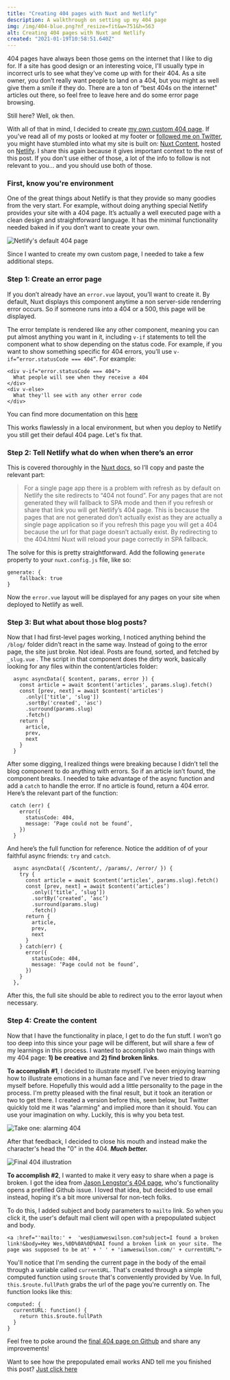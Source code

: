 ```yaml
---
title: "Creating 404 pages with Nuxt and Netlify"
description: A walkthrough on setting up my 404 page
img: /img/404-blue.png?nf_resize=fit&w=751&h=563
alt: Creating 404 pages with Nuxt and Netlify
created: "2021-01-19T10:58:51.640Z"
---
```

404 pages have always been those gems on the internet that I like to dig for. If a site has good design or an interesting voice, I'll usually type in incorrect urls to see what they've come up with for their 404. As a site owner, you don’t really want people to land on a 404, but you might as well give them a smile if they do. There are a ton of “best 404s on the internet" articles out there, so feel free to leave here and do some error page browsing. 

Still here? Well, ok then.

With all of that in mind, I decided to create [my own custom 404 page](/404). If you've read all of my posts or looked at my footer or [followed me on Twitter](https://twitter.com/iamweswilson), you might have stumbled into what my site is built on: [Nuxt Content](https://content.nuxtjs.org/), hosted on [Netlify](https://netlify.com). I share this again because it gives important context to the rest of this post. If you don't use either of those, a lot of the info to follow is not relevant to you... and you should use both of those.

### First, know you're environment
One of the great things about Netlify is that they provide so many goodies from the very start. For example, without doing anything special Netlify provides your site with a 404 page. It’s actually a well executed page with a clean design and straightforward language. It has the minimal functionality needed baked in if you don’t want to create your own.

![Netlify's default 404 page](/img/404-post/netlify-404.png?nf_resize=fit&w=751&h=563)

Since I wanted to create my own custom page, I needed to take a few additional steps.

### Step 1: Create an error page
If you don’t already have an `error.vue` layout, you’ll want to create it. By default, Nuxt displays this component anytime a non server-side renderring error occurs. So if someone runs into a 404 or a 500, this page will be displayed.

The error template is rendered like any other component, meaning you can put almost anything you want in it, including `v-if` statements to tell the component what to show depending on the status code. For example, if you want to show something specific for 404 errors, you’ll use `v-if=“error.statusCode === 404”`. For example:

```
<div v-if="error.statusCode === 404">
  What people will see when they receive a 404
</div>
<div v-else>
  What they'll see with any other error code
</div>
```

You can find more documentation on this [here](https://nuxtjs.org/docs/2.x/concepts/views/#error-page)

This works flawlessly in a local environment, but when you deploy to Netlify you still get their defaul 404 page. Let's fix that.

### Step 2: Tell Netlify what do when when there’s an error
This is covered thoroughly in the [Nuxt docs](https://nuxtjs.org/faq/netlify-deployment/), so I’ll copy and paste the relevant part:

> For a single page app there is a problem with refresh as by default on Netlify the site redirects to “404 not found”. For any pages that are not generated they will fallback to SPA mode and then if you refresh or share that link you will get Netlify’s 404 page. This is because the pages that are not generated don’t actually exist as they are actually a single page application so if you refresh this page you will get a 404 because the url for that page doesn’t actually exist. By redirecting to the 404.html Nuxt will reload your page correctly in SPA fallback.

The solve for this is pretty straightforward. Add the following `generate` property to your `nuxt.config.js` file, like so:

```
generate: {
	fallback: true
}
```

Now the `error.vue` layout will be displayed for any pages on your site when deployed to Netlify as well.

### Step 3: But what about those blog posts?

Now that I had first-level pages working, I noticed anything behind the `/blog/` folder didn’t react in the same way. Instead of going to the error page, the site just broke. Not ideal. Posts are found, sorted, and fetched by `_slug.vue` . The script in that component does the dirty work, basically looking for any files within the content/articles folder:

```
  async asyncData({ $content, params, error }) {
    const article = await $content('articles', params.slug).fetch()
    const [prev, next] = await $content('articles')
      .only(['title', 'slug'])
      .sortBy('created', 'asc')
      .surround(params.slug)
      .fetch()
    return {
      article,
      prev,
      next
    }
  }
```

After some digging, I realized things were breaking because I didn’t tell the blog component to do anything with errors.  So if an article isn’t found, the component breaks. I needed to take advantage of the async function and add a `catch` to handle the error. If no article is found, return a 404 error. Here’s the relevant part of the function:

```
 catch (err) {
    error({
      statusCode: 404,
      message: ‘Page could not be found’,
    })
  }
```

And here’s the full function for reference. Notice the addition of of your faithful async friends: `try` and `catch`.

```
  async asyncData({ /$content/, /params/, /error/ }) {
    try {
      const article = await $content(‘articles’, params.slug).fetch()
      const [prev, next] = await $content(‘articles’)
        .only([‘title’, ‘slug’])
        .sortBy(‘created’, ‘asc’)
        .surround(params.slug)
        .fetch()
      return {
        article,
        prev,
        next
      }
    } catch(err) {
      error({
        statusCode: 404,
        message: ‘Page could not be found’,
      })
    }
  },
```

After this, the full site should be able to redirect you to the error layout when necessary.

### Step 4: Create the content
Now that I have the functionality in place, I get to do the fun stuff. I won’t go too deep into this since your page will be different, but will share a few of my learnings in this process. I wanted to accomplish two main things with my 404 page: **1) be creative** and **2) find broken links**.

**To accomplish #1**, I decided to illustrate myself. I've been enjoying learning how to illustrate emotions in a human face and I've never tried to draw myself before. Hopefully this would add a little personality to the page in the process. I'm pretty pleased with the final result, but it took an iteration or two to get there. I created a version before this, seen below, but Twitter quickly told me it was "alarming" and implied more than it should. You can use your imagination on why. Luckily, this is why you beta test.

![Take one: alarming 404](/img/404-post/alarming-404.jpg?nf_resize=fit&w=751&h=563)

After that feedback, I decided to close his mouth and instead make the character's head the "0" in the 404. ***Much better.***

![Final 404 illustration](/img/404-post/final-404.png?nf_resize=fit&w=751&h=563)

**To accomplish #2**, I wanted to make it very easy to share when a page is broken. I got the idea from [Jason Lengstor's 404 page](https://www.jason.af/404), who's functionality opens a prefilled Github issue. I loved that idea, but decided to use email instead, hoping it's a bit more universal for non-tech folks.

To do this, I added subject and body parameters to `mailto` link. So when you click it, the user's default mail client will open with a prepopulated subject and body. 

```
<a :href="'mailto:' +  'wes@iamweswilson.com?subject=I found a broken link!&body=Hey Wes,%0D%0A%0D%0AI found a broken link on your site. The page was supposed to be at' + ' ' + 'iamweswilson.com/' + currentURL">
```

You'll notice that I'm sending the current page in the body of the email through a variable called `currentURL`. That's created through a simple computed function using `$route` that's conveniently provided by Vue. In full, `this.$route.fullPath` grabs the url of the page you're currently on. The function looks like this:

```
computed: {
  currentURL: function() {
    return this.$route.fullPath
  }
}
```

Feel free to poke around the [final 404 page on Github](https://github.com/iamweswilson/personal-blog/blob/main/layouts/error.vue) and share any improvements!

Want to see how the prepopulated email works AND tell me you finished this post? 
<a href="mailto:wes@iamweswilson.com?subject=I read your 404 post!&body=Hey Wes,%0D%0A%0D%0AI've made it this far reading your 404 post. What do I win?">Just click here</a>
